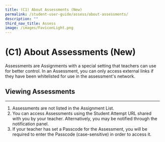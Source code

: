 ```yaml
---
title: (C1) About Assessments (New)
permalink: /student-user-guide/assess/about-assessments/
description: ""
third_nav_title: Assess
image: /images/FaviconLight.png
---
```

<h1 id="about-assessments-new-">(C1) About Assessments (New)</h1>
<p>Assessments are Assignments with a special setting that teachers can use for better control. In an Assessment, you can only access external links if they have been whitelisted for use in the assessment's network. </p>
<h2 id="viewing-assessments">Viewing Assessments</h2>
<hr>
<ol>
<li>Assessments are not listed in the Assignment List.</li>
<li>You can access Assessments using the Student Attempt URL shared with you by your teacher.  Alternatively, you may be notified through the notification panel. </li>
<li>If your teacher has set a Passcode for the Assessment, you will be required to enter the Passcode (case-sensitive) in order to access it.</li>
</ol>